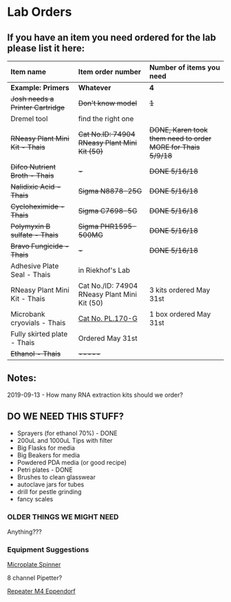 # Lab Orders

##  If you have an item you need ordered for the lab please list it here:

|Item name | Item order number | Number of items you need |
|  :-------- | :---------------- | :----------------------- |
|  **Example: Primers**  |  **Whatever**  |  **4**  |
| ~~Josh needs a Printer Cartridge~~ | ~~Don't know model~~ | ~~1~~ |
| Dremel tool | find the right one |
| ~~RNeasy Plant Mini Kit - Thais~~ | ~~Cat No.ID: 74904 RNeasy Plant Mini Kit (50)~~ | ~~DONE, Karen took them need to order MORE for Thais 5/9/18~~ |
| ~~Difco Nutrient Broth - Thais~~ | ~~-~~ | ~~DONE 5/16/18~~ |
| ~~Nalidixic Acid - Thais~~ | ~~Sigma N8878-25G~~ | ~~DONE 5/16/18~~ |
| ~~Cycloheximide - Thais~~ | ~~Sigma C7698-5G~~ | ~~DONE 5/16/18~~ |
| ~~Polymyxin B sulfate - Thais~~ | ~~Sigma PHR1595-500MG~~ | ~~DONE 5/16/18~~ | 
| ~~Bravo Fungicide - Thais~~ | ~~-~~ | ~~DONE 5/16/18~~ |
| Adhesive Plate Seal - Thais | in Riekhof's Lab | 
| RNeasy Plant Mini Kit - Thais | Cat No./ID: 74904 RNeasy Plant Mini Kit (50) | 3 kits ordered May 31st |
| Microbank cryovials - Thais | [Cat No. PL.170-G](http://www.pro-lab.com/products/clinical-microbiology/bacteriology/microbank) | 1 box ordered May 31st |
| Fully skirted plate - Thais | Ordered May 31st |  |
| ~~Ethanol - Thais~~ | ~~-----~~ |  |

## Notes:

2019-09-13 - How many RNA extraction kits should we order?

## DO WE NEED THIS STUFF?

- Sprayers (for ethanol 70%) - DONE
- 200uL and 1000uL Tips with filter
- Big Flasks for media
- Big Beakers for media
- Powdered PDA media (or good recipe)
- Petri plates - DONE
- Brushes to clean glasswear
- autoclave jars for tubes
- drill for pestle grinding
- fancy scales

### OLDER THINGS WE MIGHT NEED

Anything???

### Equipment Suggestions

[Microplate Spinner](https://www.stellarscientific.com/labnet-mps-1000-mini-pcr-plate-spinner-for-two-pcr-plates/?sku=LI-CF-P1000&gclid=EAIaIQobChMIhcTa8OnV2wIVlR2BCh1ptwxFEAQYAyABEgLXkfD_BwE)

8 channel Pipetter?

[Repeater M4 Eppendorf](https://online-shop.eppendorf.us/US-en/Manual-Liquid-Handling-44563/Dispensers--Burettes-44566/Repeater-M4-PF-44619.html)
